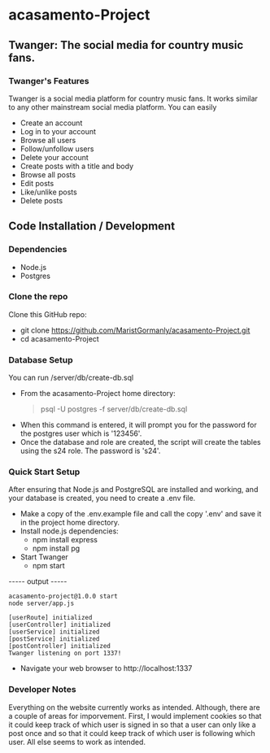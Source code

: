 # acasamento-Project
## Twanger: The social media for country music fans.

### Twanger's Features
Twanger is a social media platform for country music fans. It works similar to any other mainstream social media platform. You can easily
- Create an account
- Log in to your account
- Browse all users
- Follow/unfollow users
- Delete your account
- Create posts with a title and body
- Browse all posts
- Edit posts
- Like/unlike posts 
- Delete posts

## Code Installation / Development

### Dependencies
- Node.js
- Postgres

### Clone the repo
Clone this GitHub repo:
- git clone https://github.com/MaristGormanly/acasamento-Project.git
- cd acasamento-Project

### Database Setup
You can run /server/db/create-db.sql
- From the acasamento-Project home directory:
    > psql -U postgres -f server/db/create-db.sql
- When this command is entered, it will prompt you for the password for the postgres user which is '123456'.
- Once the database and role are created, the script will create the tables using the s24 role. The password is 's24'.

### Quick Start Setup
After ensuring that Node.js and PostgreSQL are installed and working, and your database is created, you need to create a .env file.
- Make a copy of the .env.example file and call the copy '.env' and save it in the project home directory.
- Install node.js dependencies:
    - npm install express
    - npm install pg
- Start Twanger
    - npm start

----- output -----

    acasamento-project@1.0.0 start
    node server/app.js

    [userRoute] initialized
    [userController] initialized
    [userService] initialized
    [postService] initialized
    [postController] initialized
    Twanger listening on port 1337!

- Navigate your web browser to http://localhost:1337

### Developer Notes
Everything on the website currently works as intended. Although, there are a couple of areas for imporvement. First, I would implement cookies so that it could keep track of which user is signed in so that a user can only like a post once and so that it could keep track of which user is following which user. All else seems to work as intended.